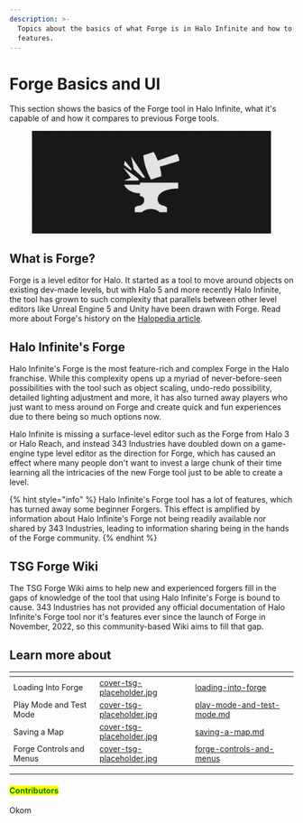 ```yaml
---
description: >-
  Topics about the basics of what Forge is in Halo Infinite and how to use its
  features.
---
```


# Forge Basics and UI

This section shows the basics of the Forge tool in Halo Infinite, what it's capable of and how it compares to previous Forge tools.

<figure><img src="../../.gitbook/assets/cover-forgebasics.jpg" alt="Forge icon on a grid"><figcaption></figcaption></figure>

## What is Forge?

Forge is a level editor for Halo. It started as a tool to move around objects on existing dev-made levels, but with Halo 5 and more recently Halo Infinite, the tool has grown to such complexity that parallels between other level editors like Unreal Engine 5 and Unity have been drawn with Forge. Read more about Forge's history on the [Halopedia article](https://www.halopedia.org/Forge).

## Halo Infinite's Forge

Halo Infinite's Forge is the most feature-rich and complex Forge in the Halo franchise. While this complexity opens up a myriad of never-before-seen possibilities with the tool such as object scaling, undo-redo possibility, detailed lighting adjustment and more, it has also turned away players who just want to mess around on Forge and create quick and fun experiences due to there being so much options now.

Halo Infinite is missing a surface-level editor such as the Forge from Halo 3 or Halo Reach, and instead 343 Industries have doubled down on a game-engine type level editor as the direction for Forge, which has caused an effect where many people don't want to invest a large chunk of their time learning all the intricacies of the new Forge tool just to be able to create a level.

{% hint style="info" %}
Halo Infinite's Forge tool has a lot of features, which has turned away some beginner Forgers. This effect is amplified by information about Halo Infinite's Forge not being readily available nor shared by 343 Industries, leading to information sharing being in the hands of the Forge community.
{% endhint %}

## TSG Forge Wiki

The TSG Forge Wiki aims to help new and experienced forgers fill in the gaps of knowledge of the tool that using Halo Infinite's Forge is bound to cause. 343 Industries has not provided any official documentation of Halo Infinite's Forge tool nor it's features ever since the launch of Forge in November, 2022, so this community-based Wiki aims to fill that gap.



## Learn more about

<table data-view="cards"><thead><tr><th></th><th data-hidden data-card-cover data-type="files"></th><th data-hidden data-card-target data-type="content-ref"></th></tr></thead><tbody><tr><td>Loading Into Forge</td><td><a href="../../.gitbook/assets/cover-tsg-placeholder.jpg">cover-tsg-placeholder.jpg</a></td><td><a href="loading-into-forge/">loading-into-forge</a></td></tr><tr><td>Play Mode and Test Mode</td><td><a href="../../.gitbook/assets/cover-tsg-placeholder.jpg">cover-tsg-placeholder.jpg</a></td><td><a href="play-mode-and-test-mode.md">play-mode-and-test-mode.md</a></td></tr><tr><td>Saving a Map</td><td><a href="../../.gitbook/assets/cover-tsg-placeholder.jpg">cover-tsg-placeholder.jpg</a></td><td><a href="saving-a-map.md">saving-a-map.md</a></td></tr><tr><td>Forge Controls and Menus</td><td><a href="../../.gitbook/assets/cover-tsg-placeholder.jpg">cover-tsg-placeholder.jpg</a></td><td><a href="forge-controls-and-menus/">forge-controls-and-menus</a></td></tr></tbody></table>



***

#### <mark style="color:green;">Contributors</mark>

Okom
